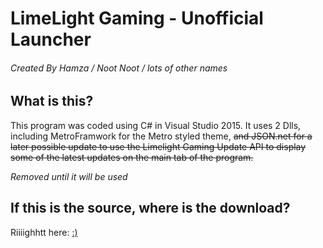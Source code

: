 # LimeLight Gaming - Unofficial Launcher
###### Created By Hamza / Noot Noot / lots of other names


## What is this?
This program was coded using C# in Visual Studio 2015. It uses 2 Dlls, including MetroFramwork for the Metro styled theme, ~~and JSON.net for a later possible update to use the Limelight Gaming Update API to display some of the latest updates on the main tab of the program.~~

*Removed until it will be used*

## If this is the source, where is the download?

Riiiighhtt here: [:)](https://mega.nz/#F!dY0GgZCT!qkkICH0GQdj4ibqs_lz2Wg)
